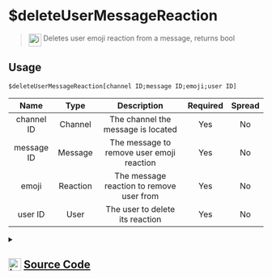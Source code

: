 # $deleteUserMessageReaction
> <img align="top" src="https://upload.wikimedia.org/wikipedia/commons/thumb/e/e4/Infobox_info_icon.svg/160px-Infobox_info_icon.svg.png?20150409153300" alt="image" width="25" height="auto"> Deletes user emoji reaction from a message, returns bool
## Usage
```
$deleteUserMessageReaction[channel ID;message ID;emoji;user ID]
```
| Name | Type | Description | Required | Spread
| :---: | :---: | :---: | :---: | :---: |
channel ID | Channel | The channel the message is located | Yes | No
message ID | Message | The message to remove user emoji reaction | Yes | No
emoji | Reaction | The message reaction to remove user from | Yes | No
user ID | User | The user to delete its reaction | Yes | No
<details>
<summary>
    
## <img align="top" src="https://cdn4.iconfinder.com/data/icons/iconsimple-logotypes/512/github-512.png" alt="image" width="25" height="auto">  [Source Code](https://github.com/tryforge/ForgeScript-V2/blob/main/src/native/deleteUserMessageReaction.ts)
    
</summary>
    
```ts
import { TextBasedChannel } from "discord.js"
import { ArgType, NativeFunction, Return } from "../structures"
import noop from "../functions/noop"

export default new NativeFunction({
    name: "$deleteUserMessageReaction",
    version: "1.0.6",
    description: "Deletes user emoji reaction from a message, returns bool",
    unwrap: true,
    brackets: true,
    args: [
        {
            name: "channel ID",
            description: "The channel the message is located",
            rest: false,
            required: true,
            type: ArgType.Channel,
            check: (i: TextBasedChannel) => i.isTextBased(),
        },
        {
            name: "message ID",
            description: "The message to remove user emoji reaction",
            rest: false,
            type: ArgType.Message,
            pointer: 0,
            required: true,
        },
        {
            name: "emoji",
            description: "The message reaction to remove user from",
            rest: false,
            required: true,
            pointer: 1,
            type: ArgType.Reaction,
        },
        {
            name: "user ID",
            description: "The user to delete its reaction",
            required: true,
            rest: false,
            type: ArgType.User,
        },
    ],
    async execute(_, [, , emoji, user]) {
        return this.success(!!(await emoji.users.remove(user).catch(noop)))
    },
})

```
    
</details>